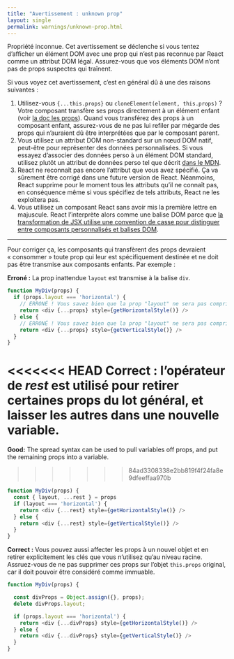 ```yaml
---
title: "Avertissement : unknown prop"
layout: single
permalink: warnings/unknown-prop.html
---
```


Propriété inconnue.  Cet avertissement se déclenche si vous tentez d’afficher un élément DOM avec une prop qui n’est pas reconnue par React comme un attribut DOM légal.  Assurez-vous que vos éléments DOM n’ont pas de props suspectes qui traînent.

Si vous voyez cet avertissement, c’est en général dû à une des raisons suivantes :

1. Utilisez-vous `{...this.props}` ou `cloneElement(element, this.props)` ?  Votre composant transfère ses props directement à un élément enfant (voir [la doc les props](docs/components-and-props.html)).  Quand vous transférez des props à un composant enfant, assurez-vous de ne pas lui refiler par mégarde des props qui n’auraient dû être interprétées que par le composant parent.
2. Vous utilisez un attribut DOM non-standard sur un nœud DOM natif, peut-être pour représenter des données personnalisées.  Si vous essayez d’associer des données perso à un élément DOM standard, utilisez plutôt un attribut de données perso tel que décrit [dans le MDN](https://developer.mozilla.org/fr/docs/Apprendre/HTML/Comment/Utiliser_attributs_donnes).
3. React ne reconnaît pas encore l’attribut que vous avez spécifié.  Ça va sûrement être corrigé dans une future version de React.  Néanmoins, React supprime pour le moment tous les attributs qu’il ne connaît pas, en conséquence même si vous spécifiez de tels attributs, React ne les exploitera pas.
4. Vous utilisez un composant React sans avoir mis la première lettre en majuscule.  React l’interprète alors comme une balise DOM parce que [la transformation de JSX utilise une convention de casse pour distinguer entre composants personnalisés et balises DOM](/docs/jsx-in-depth.html#user-defined-components-must-be-capitalized).

---

Pour corriger ça, les composants qui transfèrent des props devraient « consommer » toute prop qui leur est spécifiquement destinée et ne doit pas être transmise aux composants enfants.  Par exemple :

**Erroné :** La prop inattendue `layout` est transmise à la balise `div`.

```js
function MyDiv(props) {
  if (props.layout === 'horizontal') {
    // ERRONÉ ! Vous savez bien que la prop "layout" ne sera pas comprise par <div>.
    return <div {...props} style={getHorizontalStyle()} />
  } else {
    // ERRONÉ ! Vous savez bien que la prop "layout" ne sera pas comprise par <div>.
    return <div {...props} style={getVerticalStyle()} />
  }
}
```

<<<<<<< HEAD
**Correct :** l’opérateur de _rest_ est utilisé pour retirer certaines props du lot général, et laisser les autres dans une nouvelle variable.
=======
**Good:** The spread syntax can be used to pull variables off props, and put the remaining props into a variable.
>>>>>>> 84ad3308338e2bb819f4f24fa8e9dfeeffaa970b

```js
function MyDiv(props) {
  const { layout, ...rest } = props
  if (layout === 'horizontal') {
    return <div {...rest} style={getHorizontalStyle()} />
  } else {
    return <div {...rest} style={getVerticalStyle()} />
  }
}
```

**Correct :** Vous pouvez aussi affecter les props à un nouvel objet et en retirer explicitement les clés que vous n’utilisez qu’au niveau racine.  Assruez-vous de ne pas supprimer ces props sur l’objet `this.props` original, car il doit pouvoir être considéré comme immuable.

```js
function MyDiv(props) {

  const divProps = Object.assign({}, props);
  delete divProps.layout;

  if (props.layout === 'horizontal') {
    return <div {...divProps} style={getHorizontalStyle()} />
  } else {
    return <div {...divProps} style={getVerticalStyle()} />
  }
}
```
